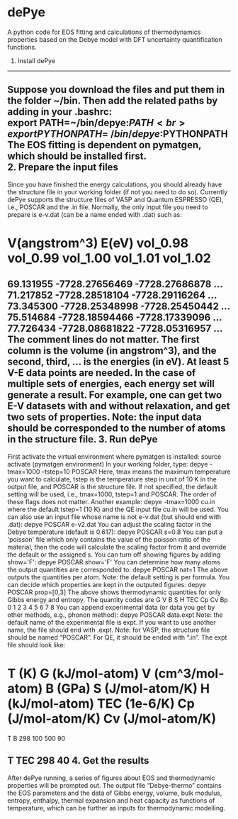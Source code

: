 # dePye
A python code for EOS fitting and calculations of thermodynamics properties based on the Debye model with DFT uncertainty quantification functions.

1.	Install dePye
---
Suppose you download the files and put them in the folder ~/bin. Then add the related paths by adding in your .bashrc:<br>
export PATH=~/bin/depye:$PATH<br>
export PYTHONPATH=~/bin/depye:$PYTHONPATH<br>
The EOS fitting is dependent on pymatgen, which should be installed first.<br>
2.	Prepare the input files
---
Since you have finished the energy calculations, you should already have the structure file in your working folder (if not you need to do so). Currently dePye supports the structure files of VASP and Quantum ESPRESSO (QE), i.e., POSCAR and the .in file. 
Normally, the only input file you need to prepare is e-v.dat (can be a name ended with .dat) such as:
# V(angstrom^3) E(eV) vol_0.98 vol_0.99 vol_1.00 vol_1.01 vol_1.02

69.131955   -7728.27656469   -7728.27686878   …
71.217852   -7728.28518104   -7728.29116264   …
73.345300   -7728.25348998   -7728.25450442   …
75.514684   -7728.18594466   -7728.17339096   …
77.726434   -7728.08681822   -7728.05316957   …
The comment lines do not matter. The first column is the volume (in angstrom^3), and the second, third, … is the energies (in eV). At least 5 V-E data points are needed. In the case of multiple sets of energies, each energy set will generate a result. For example, one can get two E-V datasets with and without relaxation, and get two sets of properties.
Note: the input data should be corresponded to the number of atoms in the structure file. 
3.	Run dePye
---
First activate the virtual environment where pymatgen is installed:
source activate (pymatgen environment)
In your working folder, type:
depye -tmax=1000 –tstep=10 POSCAR
Here,  tmax means the maximum temperature you want to calculate, tstep is the temperature step in unit of 10 K in the output file, and POSCAR is the structure file. If not specified, the default setting will be used, i.e., tmax=1000, tstep=1 and POSCAR. The order of these flags does not matter. Another example:
depye -tmax=1000 cu.in
where the default tstep=1 (10 K) and the QE input file cu.in will be used.
You can also use an input file whose name is not e-v.dat (but should end with .dat):
depye POSCAR e-v2.dat
You can adjust the scaling factor in the Debye temperature (default is 0.617):
depye POSCAR s=0.8
You can put a 'poisson' file which only contains the value of the poisson ratio of the material, then the code will calculate the scaling factor from it and override the default or the assigned s.
You can turn off showing figures by adding show='F':
depye POSCAR show='F'
You can determine how many atoms the output quantities are corresponded to:
depye POSCAR nat=1 
The above outputs the quantities per atom.
Note: the default setting is per formula.
You can decide which properties are kept in the outputed figures:
depye POSCAR prop=[0,3]
The above shows thermodynamic quantities for only Gibbs energy and entropy. The quantity codes are
G V B S H TEC Cp Cv Bp
0 1 2 3 4  5  6  7  8
You can append experimental data (or data you get by other methods, e.g., phonon method):
depye POSCAR data.expt
Note: the default name of the experimental file is expt. If you want to use another name, the file should end with .expt. 
Note: for VASP, the structure file should be named “POSCAR”. For QE, it should be ended with “.in”. The expt file should look like:
# T (K) G (kJ/mol-atom) V (cm^3/mol-atom) B (GPa) S (J/mol-atom/K) H (kJ/mol-atom) TEC (1e-6/K) Cp (J/mol-atom/K) Cv (J/mol-atom/K)
T B
298 100
500  90

T TEC
298 40
4.	Get the results
---
After dePye running, a series of figures about EOS and thermodynamic properties will be prompted out.  The output file “Debye-thermo” contains the EOS parameters and the data of Gibbs energy, volume, bulk modulus, entropy, enthalpy, thermal expansion and heat capacity as functions of temperature, which can be further as inputs for thermodynamic modelling. 
